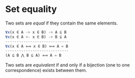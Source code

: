 # Set equality

Two sets are *equal* if they contain the same elements.

```js
∀x(x ∈ A -> x ∈ B) -> A ⊆ B
∀x(x ∈ A <- x ∈ B) -> B ⊆ A
----------------------------
∀x(x ∈ A ⟺ x ∈ B) ⟺ A = B
----------------------------
(A ⊆ B ⋀ B ⊆ A) ⟺ A = B
```

Two sets are *equivalent* if and only if a bijection (one to one correspondence) exists between them.
